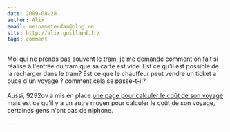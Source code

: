 ```yaml
---
date: 2009-08-28
author: Alix
email: meinamsterdam@blog.re
site: http://alix.guillard.fr/
tags: comment
---
```


<p>
Moi qui ne prends pas souvent le tram, je me demande comment on fait si réalise à l'entrée du tram que sa carte est vide. Est ce qu'il est possible de la recharger dans le tram? Est ce que le chauffeur peut vendre un ticket a puce d'un voyage ? comment cela se passe-t-il?
<br/><br/>
Aussi, 9292ov a mis en place <a href="http://www.9292ov.nl/9292ov1063.asp">une page pour calculer le coût de son voyage</a> mais est ce qu'il y a un autre moyen pour calculer le coût de son voyage, certaines gens n'ont pas de niphone.
</p>
---
